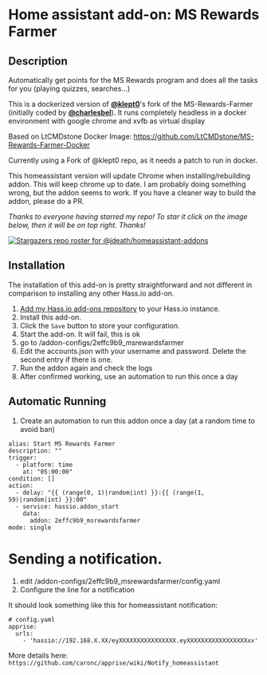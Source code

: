 # Home assistant add-on: MS Rewards Farmer

## Description
Automatically get points for the MS Rewards program and does all the tasks for you (playing quizzes, searches...)

This is a dockerized version of [**@klept0**](https://github.com/klept0)'s fork of the MS-Rewards-Farmer (initially coded by [**@charlesbel**](https://github.com/charlesbel)). It runs completely headless in a docker environment with google chrome and xvfb as virtual display

Based on LtCMDstone Docker Image: https://github.com/LtCMDstone/MS-Rewards-Farmer-Docker

Currently using a Fork of @klept0 repo, as it needs a patch to run in docker. 

This homeassistant version will update Chrome when installing/rebuilding addon. This will keep chrome up to date. I am probably doing something wrong, but the addon seems to work. If you have a cleaner way to build the addon, please do a PR.

_Thanks to everyone having starred my repo! To star it click on the image below, then it will be on top right. Thanks!_

[![Stargazers repo roster for @jdeath/homeassistant-addons](https://reporoster.com/stars/jdeath/homeassistant-addons)](https://github.com/jdeath/homeassistant-addons/stargazers)


## Installation

The installation of this add-on is pretty straightforward and not different in
comparison to installing any other Hass.io add-on.

1. [Add my Hass.io add-ons repository][repository] to your Hass.io instance.
1. Install this add-on.
1. Click the `Save` button to store your configuration.
1. Start the add-on. It will fail, this is ok
1. go to /addon-configs/2effc9b9_msrewardsfarmer
1. Edit the accounts.json with your username and password. Delete the second entry if there is one.
1. Run the addon again and check the logs
1. After confirmed working, use an automation to run this once a day

## Automatic Running
1. Create an automation to run this addon once a day (at a random time to avoid ban)

```
alias: Start MS Rewards Farmer
description: ""
trigger:
  - platform: time
    at: "05:00:00"
condition: []
action:
  - delay: "{{ (range(0, 1)|random|int) }}:{{ (range(1, 59)|random|int) }}:00"
  - service: hassio.addon_start
    data:
      addon: 2effc9b9_msrewardsfarmer
mode: single
```

# Sending a notification.
1. edit /addon-configs/2effc9b9_msrewardsfarmer/config.yaml
1. Configure the line for a notification

It should look something like this for homeassistant notification:
```
# config.yaml
apprise:
  urls:
    - 'hassio://192.168.X.XX/eyXXXXXXXXXXXXXXXX.eyXXXXXXXXXXXXXXXXXxx'
```

More details here: `https://github.com/caronc/apprise/wiki/Notify_homeassistant`

[repository]: https://github.com/jdeath/homeassistant-addons
